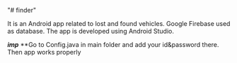 "# finder" 

It is an Android app related to lost and found vehicles. Google Firebase used as database.
The app is developed using Android Studio.

*****imp*****
**Go to Config.java in main folder and add your id&password there. Then app works properly
